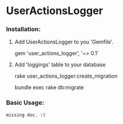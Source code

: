 # UserActionsLogger

### Installation:
1. Add UserActionsLogger to you 'Gemfile'.
    
    gem 'user_actions_logger', '~> 0.1'
    
2. Add 'loggings' table to your database
    
    rake user_actions_logger:create_migration
    
    bundle exec rake db:migrate

### Basic Usage:
    missing doc. :(